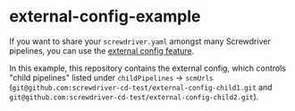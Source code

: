 # external-config-example

If you want to share your `screwdriver.yaml` amongst many Screwdriver pipelines, you can use the [external config feature](https://docs.screwdriver.cd/user-guide/configuration/externalConfig).

In this example, this repository contains the external config, which controls "child pipelines" listed under `childPipelines` -> `scmUrls` (`git@github.com:screwdriver-cd-test/external-config-child1.git` and `git@github.com:screwdriver-cd-test/external-config-child2.git`).
